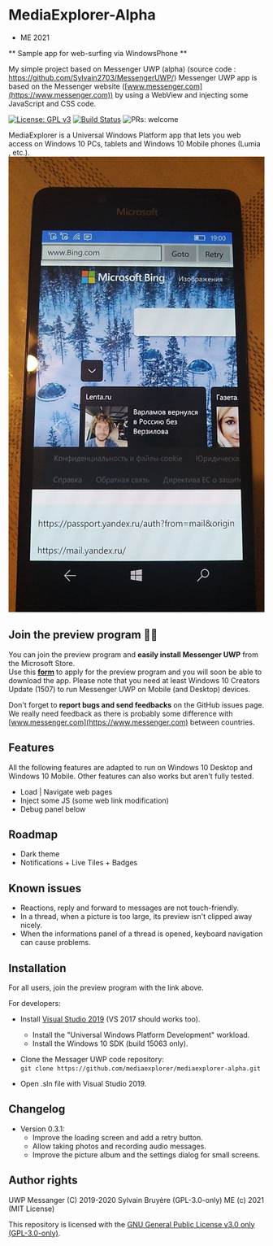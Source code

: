 # MediaExplorer-Alpha

- ME 2021

** Sample app for web-surfing via WindowsPhone **

My simple project based on Messenger UWP (alpha) (source code : https://github.com/Sylvain2703/MessengerUWP/)
Messenger UWP app is based on the Messenger website ([www.messenger.com](https://www.messenger.com)) by using a WebView and injecting some JavaScript and CSS code.

[![License: GPL v3](https://img.shields.io/badge/License-GPLv3-blue.svg)](/COPYING)
[![Build Status](https://dev.azure.com/ssoft-org/MessengerUWP/_apis/build/status/Messenger%20UWP%20CI?branchName=develop)](https://dev.azure.com/ssoft-org/MessengerUWP/_build/latest?branchName=develop)
![PRs: welcome](https://img.shields.io/badge/PRs-welcome-brightgreen.svg)

MediaExplorer is a Universal Windows Platform app that lets you web access on Windows 10 PCs, tablets and Windows 10 Mobile phones (Lumia , etc.).
![Screenshot](/Screenshot.png)





## Join the preview program 🐱‍💻

You can join the preview program and **easily install Messenger UWP** from the Microsoft Store.  
Use this [**form**](https://forms.gle/pnGc9xBpZ8snPG6d9) to apply for the preview program and you will soon be able to download the app. 
Please note that you need at least Windows 10 Creators Update (1507) to run Messenger UWP on Mobile (and Desktop) devices.  

Don't forget to **report bugs and send feedbacks** on the GitHub issues page.  
We really need feedback as there is probably some difference with [www.messenger.com](https://www.messenger.com) between countries.


## Features

All the following features are adapted to run on Windows 10 Desktop and Windows 10 Mobile. Other features can also works but aren't fully tested.

- Load | Navigate web pages
- Inject some JS (some web link modification)
- Debug panel below


## Roadmap

- Dark theme
- Notifications + Live Tiles + Badges



## Known issues

- Reactions, reply and forward to messages are not touch-friendly.
- In a thread, when a picture is too large, its preview isn't clipped away nicely.
- When the informations panel of a thread is opened, keyboard navigation can cause problems.


## Installation

For all users, join the preview program with the link above.

For developers:
- Install [Visual Studio 2019](https://developer.microsoft.com/en-us/windows/downloads) (VS 2017 should works too).
  - Install the "Universal Windows Platform Development" workload.
  - Install the Windows 10 SDK (build 15063 only).

- Clone the Messager UWP code repository:  
`git clone https://github.com/mediaexplorer/mediaexplorer-alpha.git`
- Open .sln file with Visual Studio 2019.


## Changelog

- Version 0.3.1:
  - Improve the loading screen and add a retry button.
  - Allow taking photos and recording audio messages.
  - Improve the picture album and the settings dialog for small screens.


## Author rights

UWP Messanger (C) 2019-2020 Sylvain Bruyère (GPL-3.0-only)
ME (c) 2021 (MIT License)

This repository is licensed with the [GNU General Public License v3.0 only (GPL-3.0-only)](/COPYING).
